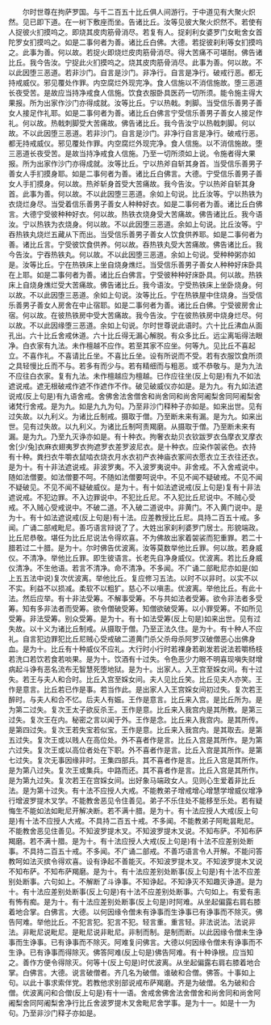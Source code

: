 <!-- { "loadSidebar": true } -->
　　尔时世尊在拘萨罗国。与千二百五十比丘俱人间游行。于中道见有大聚火炽然。见已即下道。在一树下敷座而坐。告诸比丘。汝等见彼大聚火炽然不。若使有人捉彼火扪摸呜之。即烧其皮肉筋骨消尽。若复有人。捉刹利女婆罗门女毗舍女首陀罗女扪摸呜之。如是二事何者为善。诸比丘白佛。大德。若捉彼刹利等女扪摸呜之。此事为善。何以故。若捉火即烧烂皮肉筋骨消尽。得大苦痛不可堪耐。佛告诸比丘。我今告汝。宁捉此火扪摸呜之。烧其皮肉筋骨消尽。此事为善。何以故。不以此因堕三恶道。若非沙门。自言是沙门。非净行。自言是净行。破戒行恶。都无持戒威仪。邪见覆处作罪。内空腐烂外现完净。食人信施以不消信施故。堕三恶道长夜受苦。是故应当持净戒食人信施。饮食衣服卧具医药一切所须。能令施主得大果报。所为出家作沙门亦得成就。汝等比丘。宁以热戟。刺脚。当受信乐善男子善女人接足作礼耶。如是二事何者为善。诸比丘白佛言宁受信乐善男子善女人接足作礼。何以故。热戟刺脚受大苦痛故。佛告诸比丘。我今告汝宁以热戟刺脚。何以故。不以此因堕三恶道。若非沙门。自言是沙门。非净行自言是净行。破戒行恶。都无持戒威仪。邪见覆处作罪。内空腐烂外现完净。食人信施。以不消信施故。堕三恶道长夜受苦。是故当持净戒食人信施。乃至一切所须如上说。令施者得大果报。所为出家作沙门亦得成就。汝等比丘。宁以热斧自斩其身首。当受信乐善男子善女人手扪摸身耶。如是二事何者为善。诸比丘白佛言。大德。宁受信乐善男子善女人手扪摸身。何以故。热斧斩身首受大苦痛故。我今告汝。宁以热斧自斩其身首。此事为善。何以故。不以此因堕三恶道。余如上句说。比丘汝等。宁以热铁为衣烧烂身尽。当受着信乐善男子善女人种种好衣。如是二事何者为善。诸比丘白佛言。大德宁受彼种种好衣。何以故。热铁衣烧身受大苦痛故。佛告诸比丘。我今语汝。宁以热铁为衣烧身。何以故。不以此因堕三恶道。余如上句说。比丘汝等。宁吞热铁丸烧烂五藏从下而出。当受信乐善男子善女人饮食供养耶。如是二事何者为善。诸比丘言。宁受彼饮食供养。何以故。吞热铁丸受大苦痛故。佛告诸比丘。我今告汝。宁吞热铁丸。何以故。不以此因堕三恶道。余如上句说。受种种粥亦如是。汝等比丘。宁在热铁床上坐自烧身燋烂。当受信乐善男子善女人种种好床卧具在上耶。如是二事何者为善。诸比丘白佛言。宁受彼种种好床卧具。何以故。热铁床上自烧身燋烂受大苦痛故。佛告诸比丘。我今语汝。宁受热铁床上坐卧烧身。何以故。不以此因堕三恶道。余如上句说。汝等比丘。宁在热铁屋中住烧身。当受信乐善男子善女人房舍在中止宿耶。如是二事何者为善。诸比丘白佛。宁受彼房舍止宿。何以故。在彼热铁房中受大苦痛故。我今告汝。宁在彼热铁房中烧身烂尽。何以故。不以此因缘堕三恶道。余如上句说。尔时世尊说此语时。六十比丘沸血从面孔出。六十比丘舍戒休道。六十比丘得无漏心解脱。有众多比丘。远尘离垢得法眼净。白衣家有九法。未作檀越不应作。若至其家不应坐。何等九。见比丘不喜起立。不喜作礼。不喜请比丘坐。不喜比丘坐。设有所说而不受。若有衣服饮食所须之具轻慢比丘而不与。若多有而少与。若有精细而与粗恶。或不恭敬与。是为九法不应往白衣家。复有九法。未作檀越应为檀越。已作应往坐(反上句是)有九不如法遮说戒。遮无根破戒作遮不作遮作不作。破见破威仪亦如是。是为九。有九如法遮说戒(反上句是)有九语舍戒。舍佛舍法舍僧舍和尚舍同和尚舍阿阇梨舍同阿阇梨舍诸梵行舍戒。是为九。如是九九为句。乃至非沙门释种子亦如是。如来出世。见有过失故。以九利义。为诸比丘制戒。摄取于僧。乃至断未来有漏。是为九。如来出世。见有过失故。以九利义。为诸比丘制呵责羯磨。从摄取于僧。乃至断未来有漏。是为九。乃至九灭诤亦如是。有十种衣。拘奢衣劫贝衣钦跋罗衣刍摩衣叉摩衣舍[少/兔]衣麻衣翅夷罗衣拘遮罗衣差罗波尼衣。是十种衣。应染作袈裟色。衣持有十种。粪扫衣牛嚼衣鼠啮衣烧衣月水衣初产衣神庙衣冢间衣愿衣立王衣往还衣。是为十。有十非法遮说戒。非波罗夷。不入波罗夷说中。非舍戒。不入舍戒说中。随如法僧要。如法僧要不呵。不随如法僧要呵说中。不见不闻不疑破戒。不见不闻不疑破见。不见不闻不疑破威仪。是为十。有十如法遮说戒(反上句是)复有十非法遮说戒。不犯边罪。不入边罪说中。不犯比丘尼。不入犯比丘尼说中。不贼心受戒。不入贼心受戒说中。不破二道。不入破二道说中。非黄门。不入黄门说中。是为十。有十如法遮说戒(反上句是)有十法。应差教授比丘尼。具持二百五十戒。多闻。广诵二部戒毗尼。善巧语言辩说了了。大姓出家刹利婆罗门居士。形貌端政。比丘尼恭敬。堪任为比丘尼说法令得欢喜。不为佛故出家着袈裟而犯重罪。若二十腊若过二十腊。是为十。尔时佛告优波离。汝等莫数举他比丘罪。何以故。若身威仪。不清净。举他比丘罪。即生彼语言。长老先自净身威仪。优波离。若比丘身威仪清净。不生他语。若言不清净。命不清净。不多闻。不广诵二部毗尼亦如是(如上五五法中说)复次优波离。举他比丘。复应修习五法。以时不以非时。以实不以不实。利益不以损减。柔软不以粗犷。慈心不以嗔恚。优波离。举他比丘。有此十法。然后应举。有十非法受筹。不解事受筹。不与共如法者受筹。欲令非法者多受筹。知有多非法者而受筹。欲令僧破受筹。知僧欲破受筹。以小罪受筹。不如所见受筹。非法受筹。别众受筹。是为十。有十如法受筹(反上句是)如来出世。见有过失故。以十义为诸比丘制戒。从摄取于僧。乃至正法久住。是为十。有十种人不应礼。自言犯边罪犯比丘尼贼心受戒破二道黄门杀父杀母杀阿罗汉破僧恶心出佛身血。是为十。比丘有十种威仪不应礼。大行时小行时若裸身若剃发若说法若嚼杨枝若洗口若饮若食若啖果。是为十。饮酒有十过失。令色恶少力眼不明喜现嗔失财增病起斗诤有恶名流布无智慧死堕地狱。是为十。出家人。入王宫至婇女间。有十过失。若王与夫人和合时。比丘入宫至婇女间。夫人见比丘笑。比丘见夫人亦笑。王作是意言。比丘若已作是事。若当作此。是出家人入王宫婇女间初过失。复次若王醉时。与夫人和合不忆。后夫人有娠。王作是意言。比丘来入宫。是比丘所为。是为第二过失。复次王太子欲反杀王。王作是意。比丘来入我宫内是其所教。是第三过失。复次王在内。秘密之言以闻于外。王作是念。比丘来入我宫内。是其所传。是第四过失。复次王若失宝若似宝。王作是意。比丘来入我宫内。是其取去。是第五过失。复次王或以贱人在高位处。外不喜者作是言。比丘入宫是其所作。是为第六过失。复次王或以高位者处在下职。外不喜者作是言。比丘入宫是其所作。是第七过失。复次无事因缘非时。王集四部兵。其不喜者作是言。比丘入宫是其所作。是为第八过失。复次王或集兵。中路而还。其不喜者作是言。比丘入宫是其所作。是为第九过失。复次若王在宫婇女间。出好象马端政女人。见则心生爱着非比丘法。是为第十过失。有十法不应授人大戒。不能教弟子增戒增心增慧学增威仪增净行增波罗提木叉学。不能教舍恶见令住善见。弟子不乐住处不能移至乐处。若有疑悔生不能如法如毗尼开解决断。若不满十腊。是为十。有十法应授人大戒(反上句是)有十法不应授人大戒。不具持二百五十戒。不多闻。不能教弟子阿毗昙毗尼。不能教舍恶见住善见。不知波罗提木叉。不知波罗提木叉说。不知布萨。不知布萨羯磨。若不满十腊。是为十。有十法应授人大戒(反上句是)有十法不应差别处断事。不具持二百五十戒。不多闻。不广诵二部戒。不善巧语言令人开解。不能问答教呵如法灭摈令得欢喜。设有诤起不善能灭。不知波罗提木叉。不知波罗提木叉说不知布萨。不知布萨羯磨。是为十。有十法应差别处断事(反上句是)有十法不应差别处断事。六句如上。不解断了斗诤事。不知诤起。不知诤灭不知趣灭诤道。是为十。有十法应差别处断事(反上句是)有十法不应差别处断事。六句如上。有爱有恚有怖有痴。是为十。有十法应差别处断事(反上句是)时阿难。从坐起偏露右肩右膝着地合掌。白佛言。大德。以何因缘令僧未有诤事而生诤事已有诤事而不除灭。佛告阿难。举他比丘。不犯言犯。犯言不犯。轻言重。重言轻。非法说法。法说非法。非毗尼说毗尼。是毗尼说非毗尼。非制而制。是制而断。以此因缘令僧未生诤事而生诤事。已有诤事而不除灭。阿难复问佛言。大德以何因缘令僧未有诤事而不生诤。已有诤事而得除灭。佛答阿难(反上句是)佛告阿难。有十种诤根。应当知之。善作方便令得除灭。何等十(反上句是)时优波离。从坐起偏露右肩右膝着地合掌。白佛言。大德。说言破僧者。齐几名为破僧。谁破和合僧。佛答。十事如上句。以此十事求索伴党。若教他求别部说戒布萨羯磨。齐是为破僧。名为破和合僧。优波离问和合僧(反上句是)有十一语。舍戒舍佛舍法舍僧舍和尚舍同和尚舍阿阇梨舍同阿阇梨舍净行比丘舍波罗提木叉舍毗尼舍学事。是为十一。如是十一为句。乃至非沙门释子亦如是。
